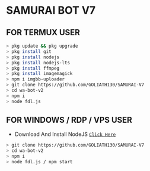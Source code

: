 # SAMURAI BOT V7

## FOR TERMUX USER

```bash
> pkg update && pkg upgrade
> pkg install git
> pkg install nodejs
> pkg install nodejs-lts
> pkg install ffmpeg
> pkg install imagemagick
> npm i imgbb-uploader
> git clone https://github.com/GOLIATH130/SAMURAI-V7
> cd wa-bot-v2
> npm i
> node fdl.js
```

## FOR WINDOWS / RDP / VPS USER

* Download And Install NodeJS [`Click Here`](https://nodejs.org/en/download)

```bash
> git clone https://github.com/GOLIATH130/SAMURAI-V7
> cd wa-bot-v2
> npm i
> node fdl.js / npm start
```
####
